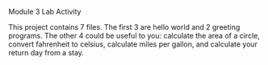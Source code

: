 Module 3 Lab Activity

This project contains 7 files. The first 3 are hello world and 2 greeting programs.
The other 4 could be useful to you: calculate the area of a circle, convert fahrenheit to celsius, calculate miles per gallon, and calculate your return day from a stay.
